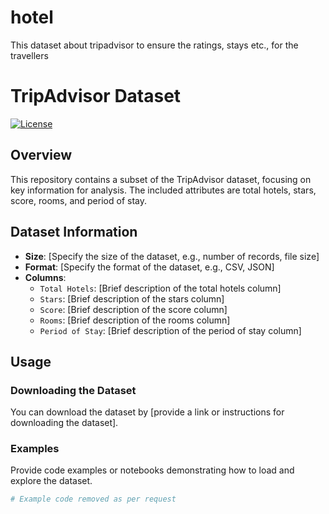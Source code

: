 # hotel
This dataset about tripadvisor to ensure the ratings, stays etc., for the travellers

# TripAdvisor Dataset

[![License](https://img.shields.io/badge/license-MIT-blue.svg)](https://opensource.org/licenses/MIT)

## Overview

This repository contains a subset of the TripAdvisor dataset, focusing on key information for analysis. The included attributes are total hotels, stars, score, rooms, and period of stay.

## Dataset Information

- **Size**: [Specify the size of the dataset, e.g., number of records, file size]
- **Format**: [Specify the format of the dataset, e.g., CSV, JSON]
- **Columns**:
  - `Total Hotels`: [Brief description of the total hotels column]
  - `Stars`: [Brief description of the stars column]
  - `Score`: [Brief description of the score column]
  - `Rooms`: [Brief description of the rooms column]
  - `Period of Stay`: [Brief description of the period of stay column]

## Usage

### Downloading the Dataset

You can download the dataset by [provide a link or instructions for downloading the dataset].

### Examples

Provide code examples or notebooks demonstrating how to load and explore the dataset.

```python
# Example code removed as per request

